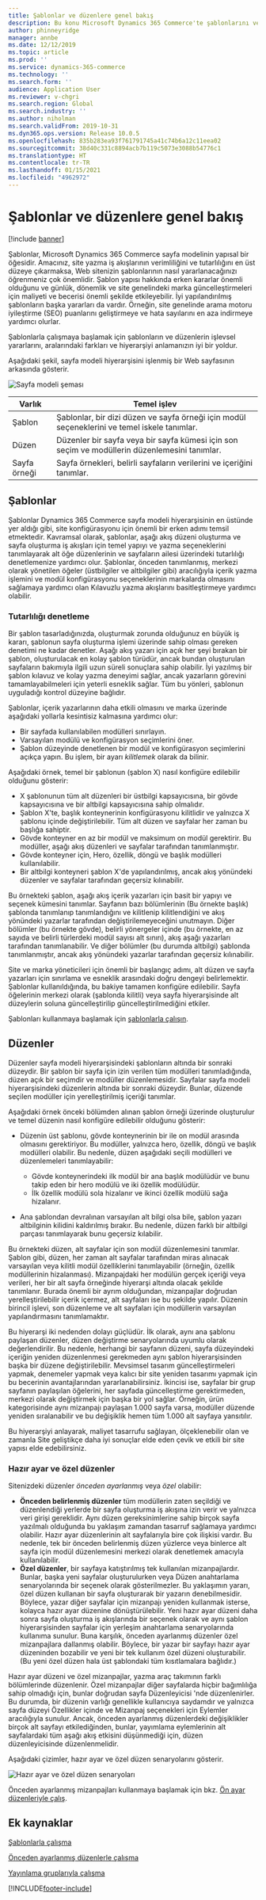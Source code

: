 ```yaml
---
title: Şablonlar ve düzenlere genel bakış
description: Bu konu Microsoft Dynamics 365 Commerce'te şablonlarını ve düzenlerini kapsamaktadır.
author: phinneyridge
manager: annbe
ms.date: 12/12/2019
ms.topic: article
ms.prod: ''
ms.service: dynamics-365-commerce
ms.technology: ''
ms.search.form: ''
audience: Application User
ms.reviewer: v-chgri
ms.search.region: Global
ms.search.industry: ''
ms.author: niholman
ms.search.validFrom: 2019-10-31
ms.dyn365.ops.version: Release 10.0.5
ms.openlocfilehash: 835b283ea93f761791745a41c74b6a12c11eea02
ms.sourcegitcommit: 38d40c331c8894acb7b119c5073e3088b54776c1
ms.translationtype: HT
ms.contentlocale: tr-TR
ms.lasthandoff: 01/15/2021
ms.locfileid: "4962972"
---
```

# <a name="templates-and-layouts-overview"></a>Şablonlar ve düzenlere genel bakış


[!include [banner](includes/banner.md)]

Şablonlar, Microsoft Dynamics 365 Commerce sayfa modelinin yapısal bir öğesidir. Amacınız, site yazma iş akışlarının verimliliğini ve tutarlılığını en üst düzeye çıkarmaksa, Web sitenizin şablonlarının nasıl yararlanacağınızı öğrenmeniz çok önemlidir. Şablon yapısı hakkında erken kararlar önemli olduğunu ve günlük, dönemlik ve site genelindeki marka güncelleştirmeleri için maliyeti ve becerisi önemli şekilde etkileyebilir. İyi yapılandırılmış şablonların başka yararları da vardır. Örneğin, site genelinde arama motoru iyileştirme (SEO) puanlarını geliştirmeye ve hata sayılarını en aza indirmeye yardımcı olurlar.

Şablonlarla çalışmaya başlamak için şablonların ve düzenlerin işlevsel yararlarını, aralarındaki farkları ve hiyerarşiyi anlamanızın iyi bir yoldur.

Aşağıdaki şekil, sayfa modeli hiyerarşisini işlenmiş bir Web sayfasının arkasında gösterir.

![Sayfa modeli şeması](../commerce/media/page-model-diagram.png)

| Varlık        | Temel işlev |
|---------------|----------------|
| Şablon      | Şablonlar, bir dizi düzen ve sayfa örneği için modül seçeneklerini ve temel iskele tanımlar. |
| Düzen        | Düzenler bir sayfa veya bir sayfa kümesi için son seçim ve modüllerin düzenlemesini tanımlar. |
| Sayfa örneği | Sayfa örnekleri, belirli sayfaların verilerini ve içeriğini tanımlar. |

## <a name="templates"></a>Şablonlar

Şablonlar Dynamics 365 Commerce sayfa modeli hiyerarşisinin en üstünde yer aldığı gibi, site konfigürasyonu için önemli bir erken adımı temsil etmektedir. Kavramsal olarak, şablonlar, aşağı akış düzeni oluşturma ve sayfa oluşturma iş akışları için temel yapıyı ve yazma seçeneklerini tanımlayarak alt öğe düzenlerinin ve sayfaların ailesi üzerindeki tutarlılığı denetlemenize yardımcı olur. Şablonlar, önceden tanımlanmış, merkezi olarak yönetilen öğeler (üstbilgiler ve altbilgiler gibi) aracılığıyla içerik yazma işlemini ve modül konfigürasyonu seçeneklerinin markalarda olmasını sağlamaya yardımcı olan Kılavuzlu yazma akışlarını basitleştirmeye yardımcı olabilir.

### <a name="controlling-consistency"></a>Tutarlılığı denetleme

Bir şablon tasarladığınızda, oluşturmak zorunda olduğunuz en büyük iş kararı, şablonun sayfa oluşturma işlemi üzerinde sahip olması gereken denetimi ne kadar denetler. Aşağı akış yazarı için açık her şeyi bırakan bir şablon, oluşturulacak en kolay şablon türüdür, ancak bundan oluşturulan sayfaların bakımıyla ilgili uzun süreli sonuçlara sahip olabilir. İyi yazılmış bir şablon kılavuz ve kolay yazma deneyimi sağlar, ancak yazarların görevini tamamlayabilmeleri için yeterli esneklik sağlar. Tüm bu yönleri, şablonun uyguladığı kontrol düzeyine bağlıdır.

Şablonlar, içerik yazarlarının daha etkili olmasını ve marka üzerinde aşağıdaki yollarla kesintisiz kalmasına yardımcı olur:

- Bir sayfada kullanılabilen modülleri sınırlayın.
- Varsayılan modülü ve konfigürasyon seçimlerini öner.
- Şablon düzeyinde denetlenen bir modül ve konfigürasyon seçimlerini açıkça yapın. Bu işlem, bir ayarı *kilitlemek* olarak da bilinir.

Aşağıdaki örnek, temel bir şablonun (şablon X) nasıl konfigüre edilebilir olduğunu gösterir:

- X şablonunun tüm alt düzenleri bir üstbilgi kapsayıcısına, bir gövde kapsayıcısına ve bir altbilgi kapsayıcısına sahip olmalıdır.
- Şablon X'te, başlık konteynerinin konfigürasyonu kilitlidir ve yalnızca X şablonu içinde değiştirilebilir. Tüm alt düzen ve sayfalar her zaman bu başlığa sahiptir.
- Gövde konteyner en az bir modül ve maksimum on modül gerektirir. Bu modüller, aşağı akış düzenleri ve sayfalar tarafından tanımlanmıştır.
- Gövde konteyner için, Hero, özellik, döngü ve başlık modülleri kullanılabilir.
- Bir altbilgi konteyneri şablon X'de yapılandırılmış, ancak akış yönündeki düzenler ve sayfalar tarafından geçersiz kılınabilir.

Bu örnekteki şablon, aşağı akış içerik yazarları için basit bir yapıyı ve seçenek kümesini tanımlar. Sayfanın bazı bölümlerinin (Bu örnekte başlık) şablonda tanımlanıp tanımlandığını ve kilitlenip kilitlendiğini ve akış yönündeki yazarlar tarafından değiştirilemeyeceğini unutmayın. Diğer bölümler (bu örnekte gövde), belirli yönergeler içinde (bu örnekte, en az sayıda ve belirli türlerdeki modül sayısı alt sınırı), akış aşağı yazarları tarafından tanımlanabilir. Ve diğer bölümler (bu durumda altbilgi) şablonda tanımlanmıştır, ancak akış yönündeki yazarlar tarafından geçersiz kılınabilir.

Site ve marka yöneticileri için önemli bir başlangıç adımı, alt düzen ve sayfa yazarları için sınırlama ve esneklik arasındaki doğru dengeyi belirlemektir. Şablonlar kullanıldığında, bu bakiye tamamen konfigüre edilebilir. Sayfa öğelerinin merkezi olarak (şablonda kilitli) veya sayfa hiyerarşisinde alt düzeylerin soluna güncelleştirilip güncelleştirilmediğini etkiler.

Şablonları kullanmaya başlamak için [şablonlarla çalışın](work-with-templates.md).

## <a name="layouts"></a>Düzenler

Düzenler sayfa modeli hiyerarşisindeki şablonların altında bir sonraki düzeydir. Bir şablon bir sayfa için izin verilen tüm modülleri tanımladığında, düzen açık bir seçimdir ve modüller düzenlemesidir. Sayfalar sayfa modeli hiyerarşisindeki düzenlerin altında bir sonraki düzeydir. Bunlar, düzende seçilen modüller için yerelleştirilmiş içeriği tanımlar.

Aşağıdaki örnek önceki bölümden alınan şablon örneği üzerinde oluşturulur ve temel düzenin nasıl konfigüre edilebilir olduğunu gösterir:

- Düzenin üst şablonu, gövde konteynerinin bir ile on modül arasında olmasını gerektiriyor. Bu modüller, yalnızca hero, özellik, döngü ve başlık modülleri olabilir. Bu nedenle, düzen aşağıdaki seçili modülleri ve düzenlemeleri tanımlayabilir:

    - Gövde konteynerindeki ilk modül bir ana başlık modülüdür ve bunu takip eden bir hero modülü ve iki özellik modülüdür.
    - İlk özellik modülü sola hizalanır ve ikinci özellik modülü sağa hizalanır.

- Ana şablondan devralınan varsayılan alt bilgi olsa bile, şablon yazarı altbilginin kilidini kaldırılmış bırakır. Bu nedenle, düzen farklı bir altbilgi parçası tanımlayarak bunu geçersiz kılabilir.

Bu örnekteki düzen, alt sayfalar için son modül düzenlemesini tanımlar. Şablon gibi, düzen, her zaman alt sayfalar tarafından miras alınacak varsayılan veya kilitli modül özelliklerini tanımlayabilir (örneğin, özellik modüllerinin hizalanması). Mizanpajdaki her modülün gerçek içeriği veya verileri, her bir alt sayfa örneğinde hiyerarşi altında olacak şekilde tanımlanır. Burada önemli bir ayrım olduğundan, mizanpajlar doğrudan yerelleştirilebilir içerik içermez, alt sayfaları ise bu şekilde yapılır. Düzenin birincil işlevi, son düzenleme ve alt sayfaları için modüllerin varsayılan yapılandırmasını tanımlamaktır.

Bu hiyerarşi iki nedenden dolayı güçlüdür. İlk olarak, aynı ana şablonu paylaşan düzenler, düzen değiştirme senaryolarında uyumlu olarak değerlendirilir. Bu nedenle, herhangi bir sayfanın düzeni, sayfa düzeyindeki içeriğin yeniden düzenlenmesi gerekmeden aynı şablon hiyerarşisinden başka bir düzene değiştirilebilir. Mevsimsel tasarım güncelleştirmeleri yapmak, denemeler yapmak veya kalıcı bir site yeniden tasarımı yapmak için bu becerinin avantajlarından yararlanabilirsiniz. İkincisi ise, sayfalar bir grup sayfanın paylaşılan öğelerini, her sayfada güncelleştirme gerektirmeden, merkezi olarak değiştirmek için başka bir yol sağlar. Örneğin, ürün kategorisinde aynı mizanpajı paylaşan 1.000 sayfa varsa, modüller düzende yeniden sıralanabilir ve bu değişiklik hemen tüm 1.000 alt sayfaya yansıtılır.

Bu hiyerarşiyi anlayarak, maliyet tasarrufu sağlayan, ölçeklenebilir olan ve zamanla Site geliştikçe daha iyi sonuçlar elde eden çevik ve etkili bir site yapısı elde edebilirsiniz.

### <a name="preset-and-custom-layouts"></a>Hazır ayar ve özel düzenler

Sitenizdeki düzenler *önceden ayarlanmış* veya *özel* olabilir:

- **Önceden belirlenmiş düzenler** tüm modüllerin zaten seçildiği ve düzenlendiği yerlerde bir sayfa oluşturma iş akışına izin verir ve yalnızca veri girişi gereklidir. Aynı düzen gereksinimlerine sahip birçok sayfa yazılmalı olduğunda bu yaklaşım zamandan tasarruf sağlamaya yardımcı olabilir. Hazır ayar düzenlerinin alt sayfalarıyla bire çok ilişkisi vardır. Bu nedenle, tek bir önceden belirlenmiş düzen yüzlerce veya binlerce alt sayfa için modül düzenlemesini merkezi olarak denetlemek amacıyla kullanılabilir.
- **Özel düzenler**, bir sayfaya katıştırılmış tek kullanılan mizanpajlardır. Bunlar, başka yeni sayfalar oluşturulurken veya Düzen anahtarlama senaryolarında bir seçenek olarak gösterilmezler. Bu yaklaşımın yararı, özel düzen kullanan bir sayfa oluşturarak bir yazarın denebilmesidir. Böylece, yazar diğer sayfalar için mizanpajı yeniden kullanmak isterse, kolayca hazır ayar düzenine dönüştürülebilir. Yeni hazır ayar düzeni daha sonra sayfa oluşturma iş akışlarında bir seçenek olarak ve aynı şablon hiyerarşisinden sayfalar için yerleşim anahtarlama senaryolarında kullanıma sunulur. Buna karşılık, önceden ayarlanmış düzenler özel mizanpajlara dallanmış olabilir. Böylece, bir yazar bir sayfayı hazır ayar düzeninden bozabilir ve yeni bir tek kullanım özel düzeni oluşturabilir. (Bu yeni özel düzen hala üst şablondaki tüm kısıtlamalara bağlıdır.)

Hazır ayar düzeni ve özel mizanpajlar, yazma araç takımının farklı bölümlerinde düzenlenir. Özel mizanpajlar diğer sayfalarda hiçbir bağımlılığa sahip olmadığı için, bunlar doğrudan sayfa Düzenleyicisi 'nde düzenlenirler. Bu durumda, bir düzenin varlığı genellikle kullanıcıya saydamdır ve yalnızca sayfa düzeyi Özellikler içinde ve Mizanpaj seçenekleri için Eylemler aracılığıyla sunulur. Ancak, önceden ayarlanmış düzenlerdeki değişiklikler birçok alt sayfayı etkilediğinden, bunlar, yayımlama eylemlerinin alt sayfalardaki tüm aşağı akış etkisini düşünmediği için, düzen düzenleyicisinde düzenlenmelidir.

Aşağıdaki çizimler, hazır ayar ve özel düzen senaryolarını gösterir.

![Hazır ayar ve özel düzen senaryoları](../commerce/media/template-figure1.png)

Önceden ayarlanmış mizanpajları kullanmaya başlamak için bkz. [Ön ayar düzenleriyle çalış](work-with-layouts.md).

## <a name="additional-resources"></a>Ek kaynaklar

[Şablonlarla çalışma](work-with-templates.md)

[Önceden ayarlanmış düzenlerle çalışma](work-with-layouts.md)

[Yayınlama gruplarıyla çalışma](publish-groups.md)


[!INCLUDE[footer-include](../includes/footer-banner.md)]